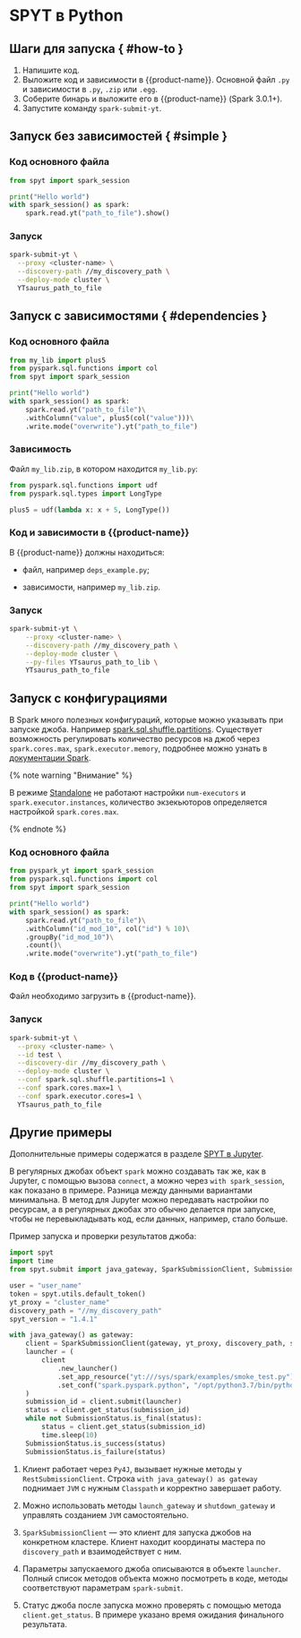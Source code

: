# SPYT в Python

##  Шаги для запуска { #how-to }

1. Напишите код.
2. Выложите код и зависимости в {{product-name}}. Основной файл `.py` и зависимости в `.py`, `.zip` или `.egg`.
3. Соберите бинарь и выложите его в {{product-name}} (Spark 3.0.1+).
4. Запустите команду `spark-submit-yt`.


## Запуск без зависимостей  { #simple }

### Код основного файла

```python
from spyt import spark_session

print("Hello world")
with spark_session() as spark:
    spark.read.yt("path_to_file").show()

```

### Запуск

```bash
spark-submit-yt \
  --proxy <cluster-name> \
  --discovery-path //my_discovery_path \
  --deploy-mode cluster \
  YTsaurus_path_to_file
```

## Запуск с зависимостями  { #dependencies }

### Код основного файла

```python
from my_lib import plus5
from pyspark.sql.functions import col
from spyt import spark_session

print("Hello world")
with spark_session() as spark:
    spark.read.yt("path_to_file")\
	.withColumn("value", plus5(col("value")))\
	.write.mode("overwrite").yt("path_to_file")

```

### Зависимость

 Файл `my_lib.zip`, в котором находится `my_lib.py`:

```python
from pyspark.sql.functions import udf
from pyspark.sql.types import LongType

plus5 = udf(lambda x: x + 5, LongType())

```

### Код и зависимости в {{product-name}}

В {{product-name}} должны находиться:

- файл, например `deps_example.py`;

- зависимости, например `my_lib.zip`.

### Запуск

```bash
spark-submit-yt \
    --proxy <cluster-name> \
    --discovery-path //my_discovery_path \
    --deploy-mode cluster \
    --py-files YTsaurus_path_to_lib \
    YTsaurus_path_to_file

```
## Запуск с конфигурациями

В Spark много полезных конфигураций, которые можно указывать при запуске джоба. Например [spark.sql.shuffle.partitions](https://spark.apache.org/docs/latest/sql-performance-tuning.html). Существует возможность регулировать количество ресурсов на джоб через `spark.cores.max`, `spark.executor.memory`, подробнее можно узнать в [документации Spark](https://spark.apache.org/docs/latest/configuration.html#application-properties).

{% note warning "Внимание" %}

В режиме [Standalone](../../../../../user-guide/data-processing/spyt/cluster/cluster-desc.md#spark-standalone) не работают настройки `num-executors` и `spark.executor.instances`, количество экзекьюторов определяется настройкой `spark.cores.max`.

{% endnote %}

### Код основного файла

```python
from pyspark_yt import spark_session
from pyspark.sql.functions import col
from spyt import spark_session

print("Hello world")
with spark_session() as spark:
    spark.read.yt("path_to_file")\
	.withColumn("id_mod_10", col("id") % 10)\
	.groupBy("id_mod_10")\
	.count()\
	.write.mode("overwrite").yt("path_to_file")

```

  ### Код в {{product-name}}

 Файл необходимо загрузить в {{product-name}}.

  ### Запуск

  ```bash
spark-submit-yt \
    --proxy <cluster-name> \
    --id test \
    --discovery-dir //my_discovery_path \
    --deploy-mode cluster \
    --conf spark.sql.shuffle.partitions=1 \
    --conf spark.cores.max=1 \
    --conf spark.executor.cores=1 \
    YTsaurus_path_to_file
  ```





## Другие примеры

Дополнительные примеры содержатся в разделе [SPYT в Jupyter](../../../../../user-guide/data-processing/spyt/API/spyt-jupyter.md).

В регулярных джобах объект `spark` можно создавать так же, как в Jupyter, с помощью вызова `connect`, а можно через `with spark_session`, как показано в примере. Разница между данными вариантами минимальна. В метод для Jupyter можно передавать настройки по ресурсам, а в регулярных джобах это обычно делается при запуске, чтобы не перевыкладывать код, если данных, например, стало больше.

Пример запуска и проверки результатов джоба:

```python
import spyt
import time
from spyt.submit import java_gateway, SparkSubmissionClient, SubmissionStatus

user = "user_name"
token = spyt.utils.default_token()
yt_proxy = "cluster_name"
discovery_path = "//my_discovery_path"
spyt_version = "1.4.1"

with java_gateway() as gateway:
    client = SparkSubmissionClient(gateway, yt_proxy, discovery_path, spyt_version, user, token)
    launcher = (
        client
            .new_launcher()
            .set_app_resource("yt:///sys/spark/examples/smoke_test.py")
            .set_conf("spark.pyspark.python", "/opt/python3.7/bin/python3.7")
    )
    submission_id = client.submit(launcher)
    status = client.get_status(submission_id)
    while not SubmissionStatus.is_final(status):
        status = client.get_status(submission_id)
        time.sleep(10)
    SubmissionStatus.is_success(status)
    SubmissionStatus.is_failure(status)

```

1. Клиент работает через `Py4J`, вызывает нужные методы у `RestSubmissionClient`. Строка `with java_gateway() as gateway`  поднимает `JVM` с нужным `Classpath` и корректно завершает работу.

2. Можно использовать методы `launch_gateway` и `shutdown_gateway` и управлять созданием `JVM` самостоятельно.

3. `SparkSubmissionClient` — это клиент для запуска джобов на конкретном кластере. Клиент находит координаты мастера по `discovery_path` и взаимодействует с ним.

4. Параметры запускаемого джоба описываются в объекте `launcher`. Полный список методов объекта можно посмотреть в коде, методы соответствуют параметрам `spark-submit`.

5. Статус джоба после запуска можно проверять с помощью метода `client.get_status`. В примере указано время ожидания финального результата.

